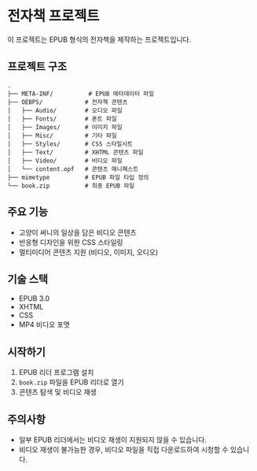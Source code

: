 # 전자책 프로젝트

이 프로젝트는 EPUB 형식의 전자책을 제작하는 프로젝트입니다.

## 프로젝트 구조

```
.
├── META-INF/          # EPUB 메타데이터 파일
├── OEBPS/            # 전자책 콘텐츠
│   ├── Audio/        # 오디오 파일
│   ├── Fonts/        # 폰트 파일
│   ├── Images/       # 이미지 파일
│   ├── Misc/         # 기타 파일
│   ├── Styles/       # CSS 스타일시트
│   ├── Text/         # XHTML 콘텐츠 파일
│   ├── Video/        # 비디오 파일
│   └── content.opf   # 콘텐츠 매니페스트
├── mimetype          # EPUB 파일 타입 정의
└── book.zip          # 최종 EPUB 파일
```

## 주요 기능

- 고양이 써니의 일상을 담은 비디오 콘텐츠
- 반응형 디자인을 위한 CSS 스타일링
- 멀티미디어 콘텐츠 지원 (비디오, 이미지, 오디오)

## 기술 스택

- EPUB 3.0
- XHTML
- CSS
- MP4 비디오 포맷

## 시작하기

1. EPUB 리더 프로그램 설치
2. `book.zip` 파일을 EPUB 리더로 열기
3. 콘텐츠 탐색 및 비디오 재생

## 주의사항

- 일부 EPUB 리더에서는 비디오 재생이 지원되지 않을 수 있습니다.
- 비디오 재생이 불가능한 경우, 비디오 파일을 직접 다운로드하여 시청할 수 있습니다. 